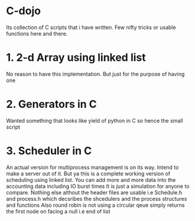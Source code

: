 # C-dojo
  Its collection of C scripts that i have written. Few nifty tricks or usable functions here and there.
# 1. 2-d Array using linked list
  No reason to have this implementation. But just for the purpose of having one
# 2. Generators in C
  Wanted something that looks like yield of python in C so hence the small script
# 3. Scheduler in C
  An actual version for multiprocess management is on its way. Intend to make a server out of it.
  But ya this is a complete working version of scheduling using linked list.
  You can add more and more data into the accounting data including IO burst times
  It is just a simulation for anyone to compare. Nothing else althout the header files are usable i.e 
  Schedule.h and process.h which decsribes the shcedulers and the process structures and functions
  Also round robin is not using a circular qeue simply returns the first node on facing a null i.e end of list
